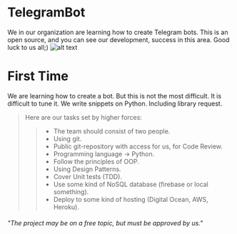 # TelegramBot
We in our organization are learning how to create Telegram bots. This is an open source, and you can see our development, success in this area. Good luck to us all;)
![alt text](https://github.com/turingorganization/TelegramBot/blob/master/OurBotPhoto.png)
# First Time
We are learning how to create a bot. But this is not the most difficult. It is difficult to tune it. We write snippets on Python. Including library request.  
>Here are our tasks set by higher forces:  
>>- The team should consist of two people.
>>- Using git.
>>- Public git-repository with access for us, for Code Review.
>>- Programming language → Python.
>>- Follow the principles of OOP.
>>- Using Design Patterns.
>>- Cover Unit tests (TDD).
>>- Use some kind of NoSQL database (firebase or local something).
>>- Deploy to some kind of hosting (Digital Ocean, AWS, Heroku).
###### "The project may be on a free topic, but must be approved by us." ######
